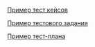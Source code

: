 [Пример тест кейсов](https://docs.google.com/spreadsheets/d/1wVfcJkPX1-EIWlzgdE6lQlQ0uYNqmP2Z/edit?gid=991808076#gid=991808076)

[Пример тестового задания](https://docs.google.com/spreadsheets/d/1iXpcn5pjgLgLYPiDbjQ3ybVjKlbbaOLe3bOvm3UNOiw/edit?gid=0#gid=0)

[Пример тест-плана](https://docs.google.com/document/d/1XswuRhIfJrr9DakErRp2skYeM72CksVA4AclJEUFy_A/edit?tab=t.0)